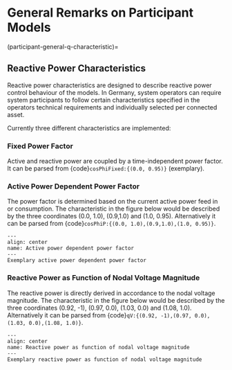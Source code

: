 # General Remarks on Participant Models

(participant-general-q-characteristic)=

## Reactive Power Characteristics

Reactive power characteristics are designed to describe reactive power control behaviour of the models.
In Germany, system operators can require system participants to follow certain characteristics specified in the
operators technical requirements and individually selected per connected asset.

Currently three different characteristics are implemented:

### Fixed Power Factor

Active and reactive power are coupled by a time-independent power factor.
It can be parsed from {code}`cosPhiFixed:{(0.0, 0.95)}` (exemplary).

### Active Power Dependent Power Factor

The power factor is determined based on the current active power feed in or consumption.
The characteristic in the figure below would be described by the three coordinates (0.0, 1.0), (0.9,1.0) and (1.0, 0.95).
Alternatively it can be parsed from {code}`cosPhiP:{(0.0, 1.0),(0.9,1.0),(1.0, 0.95)}`.

```{figure} ../../../_static/figures/cosPhiP.png
---
align: center
name: Active power dependent power factor
---
Exemplary active power dependent power factor
```

### Reactive Power as Function of Nodal Voltage Magnitude

The reactive power is directly derived in accordance to the nodal voltage magnitude.
The characteristic in the figure below would be described by the three coordinates (0.92, -1), (0.97, 0.0), (1.03, 0.0)
and (1.08, 1.0).
Alternatively it can be parsed from {code}`qV:{(0.92, -1),(0.97, 0.0),(1.03, 0.0),(1.08, 1.0)}`.

```{figure} ../../../_static/figures/qv.png
---
align: center
name: Reactive power as function of nodal voltage magnitude
---
Exemplary reactive power as function of nodal voltage magnitude
```